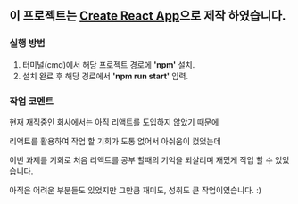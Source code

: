 ## 이 프로젝트는 [Create React App](https://github.com/facebook/create-react-app)으로 제작 하였습니다.

### 실행 방법

1. 터미널(cmd)에서 해당 프로젝트 경로에 **'npm'** 설치.
2. 설치 완료 후 해당 경로에서 **'npm run start'** 입력. 

### 작업 코멘트

현재 재직중인 회사에서는 아직 리액트를 도입하지 않았기 때문에

리액트를 활용하여 작업 할 기회가 도통 없어서 아쉬움이 컸었는데

이번 과제를 기회로 처음 리액트를 공부 할때의 기억을 되살리며 재밌게 작업 할 수 있었습니다.

아직은 어려운 부분들도 있었지만 그만큼 재미도, 성취도 큰 작업이였습니다. :)


